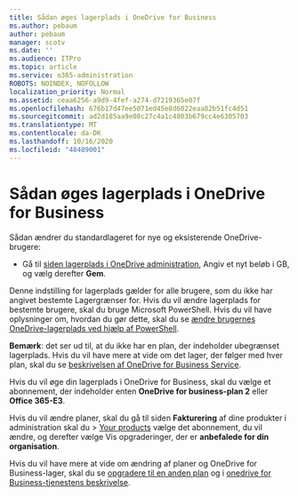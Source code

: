 ```yaml
---
title: Sådan øges lagerplads i OneDrive for Business
ms.author: pebaum
author: pebaum
manager: scotv
ms.date: ''
ms.audience: ITPro
ms.topic: article
ms.service: o365-administration
ROBOTS: NOINDEX, NOFOLLOW
localization_priority: Normal
ms.assetid: ceaa6256-a9d9-4fef-a274-d7219365e07f
ms.openlocfilehash: 676b17d47ee5071ed45e8d6022eaa82b51fc4d51
ms.sourcegitcommit: ad2d185aa9e08c27c4a1c4803b679cc4e6305703
ms.translationtype: MT
ms.contentlocale: da-DK
ms.lasthandoff: 10/16/2020
ms.locfileid: "48489001"
---
```

# <a name="how-to-increase-storage-in-onedrive-for-business"></a>Sådan øges lagerplads i OneDrive for Business

Sådan ændrer du standardlageret for nye og eksisterende OneDrive-brugere:
  
- Gå til [siden lagerplads i OneDrive administration](https://admin.onedrive.com/?v=StorageSettings), Angiv et nyt beløb i GB, og vælg derefter **Gem**.

Denne indstilling for lagerplads gælder for alle brugere, som du ikke har angivet bestemte Lagergrænser for. Hvis du vil ændre lagerplads for bestemte brugere, skal du bruge Microsoft PowerShell. Hvis du vil have oplysninger om, hvordan du gør dette, skal du se [ændre brugernes OneDrive-lagerplads ved hjælp af PowerShell](https://docs.microsoft.com/onedrive/change-user-storage).

**Bemærk**: det ser ud til, at du ikke har en plan, der indeholder ubegrænset lagerplads. Hvis du vil have mere at vide om det lager, der følger med hver plan, skal du se [beskrivelsen af OneDrive for Business Service](https://docs.microsoft.com/office365/servicedescriptions/onedrive-for-business-service-description).
  
Hvis du vil øge din lagerplads i OneDrive for Business, skal du vælge et abonnement, der indeholder enten **OneDrive for business-plan 2** eller **Office 365-E3**.
  
Hvis du vil ændre planer, skal du gå til siden **Fakturering** af dine produkter i administration skal du \> [Your products](https://go.microsoft.com/fwlink/p/?linkid=842054) vælge det abonnement, du vil ændre, og derefter vælge Vis opgraderinger, der er **anbefalede for din organisation**.
  
Hvis du vil have mere at vide om ændring af planer og OneDrive for Business-lager, skal du se [opgradere til en anden plan](https://docs.microsoft.com/microsoft-365/commerce/subscriptions/upgrade-to-different-plan) og i [onedrive for Business-tjenestens beskrivelse](https://docs.microsoft.com/office365/servicedescriptions/onedrive-for-business-service-description).